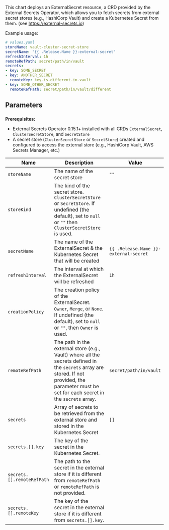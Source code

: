 This chart deploys an ExternalSecret resource, a CRD provided by the External Secrets Operator, which allows you to fetch secrets from external secret stores (e.g., HashiCorp Vault) and create a Kubernetes Secret from them. (see https://external-secrets.io)

Example usage:

```yaml
# values.yaml
storeName: vault-cluster-secret-store
secretName: "{{ .Release.Name }}-external-secret"
refreshInterval: 1h
remoteRefPath: secret/path/in/vault
secrets:
- key: SOME_SECRET
- key: ANOTHER_SECRET
  remoteKey: key-is-different-in-vault
- key: SOME_OTHER_SECRET
  remoteRefPath: secret/path/in/vault/different
```

## Parameters

### 

**Prerequisites:**
- External Secrets Operator 0.15.1+ installed with all CRDs `ExternalSecret`, `ClusterSecretStore`, and `SecretStore`
- A secret store (`ClusterSecretStore` or `SecretStore`) created and configured to access the external store (e.g., HashiCorp Vault, AWS Secrets Manager, etc.)

| Name                       | Description                                                                                                                                                                                      | Value                                 |
| -------------------------- | ------------------------------------------------------------------------------------------------------------------------------------------------------------------------------------------------ | ------------------------------------- |
| `storeName`                | The name of the secret store                                                                                                                                                                     | `""`                                  |
| `storeKind`                | The kind of the secret store. `ClusterSecretStore` or `SecretStore`. If undefined (the default), set to `null` or `""` then `ClusterSecretStore` is used.                                        |                                       |
| `secretName`               | The name of the ExternalSecret & the Kubernetes Secret that will be created                                                                                                                      | `{{ .Release.Name }}-external-secret` |
| `refreshInterval`          | The interval at which the ExternalSecret will be refreshed                                                                                                                                       | `1h`                                  |
| `creationPolicy`           | The creation policy of the ExternalSecret. `Owner`, `Merge`, or `None`. If undefined (the default), set to `null` or `""`, then `Owner` is used.                                                 |                                       |
| `remoteRefPath`            | The path in the external store (e.g., Vault) where all the secrets defined in the `secrets` array are stored. If not provided, the parameter must be set for each secret in the `secrets` array. | `secret/path/in/vault`                |
| `secrets`                  | Array of secrets to be retrieved from the external store and stored in the Kubernetes Secret                                                                                                     | `[]`                                  |
| `secrets.[].key`           | The key of the secret in the Kubernetes Secret.                                                                                                                                                  |                                       |
| `secrets.[].remoteRefPath` | The path to the secret in the external store if it is different from `remoteRefPath` or `remoteRefPath` is not provided.                                                                         |                                       |
| `secrets.[].remoteKey`     | The key of the secret in the external store if it is different from `secrets.[].key`.                                                                                                            |                                       |
